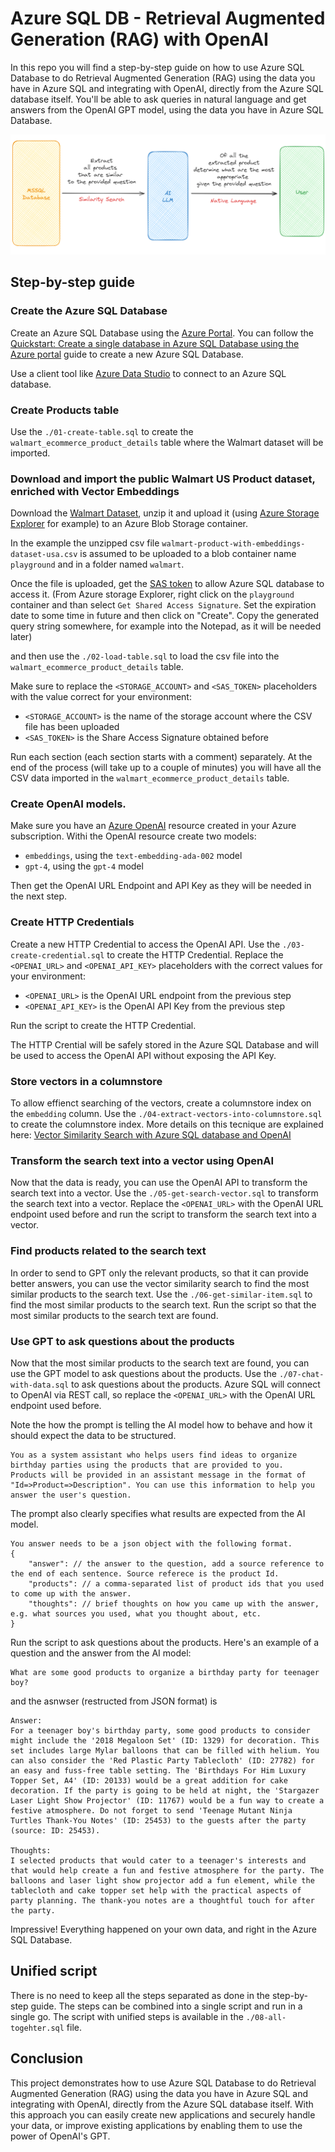 # Azure SQL DB - Retrieval Augmented Generation (RAG) with OpenAI

In this repo you will find a step-by-step guide on how to use Azure SQL Database to do Retrieval Augmented Generation (RAG) using the data you have in Azure SQL and integrating with OpenAI, directly from the Azure SQL database itself. You'll be able to ask queries in natural language and get answers from the OpenAI GPT model, using the data you have in Azure SQL Database.

![Azure SQL DB - Retrieval Augmented Generation (RAG) with OpenAI](./assets/azure-sql-rag.png)

## Step-by-step guide

### Create the Azure SQL Database

Create an Azure SQL Database using the [Azure Portal](https://portal.azure.com/). You can follow the [Quickstart: Create a single database in Azure SQL Database using the Azure portal](https://docs.microsoft.com/azure/azure-sql/database/single-database-create-quickstart?tabs=azure-portal) guide to create a new Azure SQL Database.

Use a client tool like [Azure Data Studio](https://azure.microsoft.com/products/data-studio/) to connect to an Azure SQL database.

### Create Products table

Use the `./01-create-table.sql` to create the `walmart_ecommerce_product_details` table where the Walmart dataset will be imported.

### Download and import the public Walmart US Product dataset, enriched with Vector Embeddings

Download the [Walmart Dataset](https://www.kaggle.com/datasets/mauridb/product-data-from-walmart-usa-with-embeddings), unzip it and upload it (using [Azure Storage Explorer](https://learn.microsoft.com/azure/vs-azure-tools-storage-manage-with-storage-explorer?tabs=windows) for example) to an Azure Blob Storage container.

In the example the unzipped csv file `walmart-product-with-embeddings-dataset-usa.csv` is assumed to be uploaded to a blob container name `playground` and in a folder named `walmart`.

Once the file is uploaded, get the [SAS token](https://learn.microsoft.com/azure/storage/common/storage-sas-overview) to allow Azure SQL database to access it. (From Azure storage Explorer, right click on the `playground` container and than select `Get Shared Access Signature`. Set the expiration date to some time in future and then click on "Create". Copy the generated query string somewhere, for example into the Notepad, as it will be needed later)

and then use the `./02-load-table.sql` to load the csv file into the `walmart_ecommerce_product_details` table.

Make sure to replace the `<STORAGE_ACCOUNT>` and `<SAS_TOKEN>` placeholders with the value correct for your environment:

- `<STORAGE_ACCOUNT>` is the name of the storage account where the CSV file has been uploaded
- `<SAS_TOKEN>` is the Share Access Signature obtained before

Run each section (each section starts with a comment) separately. At the end of the process (will take up to a couple of minutes) you will have all the CSV data imported in the `walmart_ecommerce_product_details` table.

### Create OpenAI models.

Make sure you have an [Azure OpenAI](https://learn.microsoft.com/en-us/azure/ai-services/openai/overview) resource created in your Azure subscription. Withi the OpenAI resource create two models:

- `embeddings`, using the `text-embedding-ada-002` model
- `gpt-4`, using the `gpt-4` model

Then get the OpenAI URL Endpoint and API Key as they will be needed in the next step.

### Create HTTP Credentials

Create a new HTTP Credential to access the OpenAI API. Use the `./03-create-credential.sql` to create the HTTP Credential. Replace the `<OPENAI_URL>` and `<OPENAI_API_KEY>` placeholders with the correct values for your environment:

- `<OPENAI_URL>` is the OpenAI URL endpoint from the previous step
- `<OPENAI_API_KEY>` is the OpenAI API Key from the previous step

Run the script to create the HTTP Credential.

The HTTP Crential will be safely stored in the Azure SQL Database and will be used to access the OpenAI API without exposing the API Key.

### Store vectors in a columnstore

To allow effienct searching of the vectors, create a columnstore index on the `embedding` column. Use the `./04-extract-vectors-into-columnstore.sql` to create the columnstore index. More details on this tecnique are explained here: [Vector Similarity Search with Azure SQL database and OpenAI](https://devblogs.microsoft.com/azure-sql/vector-similarity-search-with-azure-sql-database-and-openai/)

### Transform the search text into a vector using OpenAI

Now that the data is ready, you can use the OpenAI API to transform the search text into a vector. Use the `./05-get-search-vector.sql` to transform the search text into a vector. Replace the `<OPENAI_URL>` with the OpenAI URL endpoint used before and run the script to transform the search text into a vector.

### Find products related to the search text 

In order to send to GPT only the relevant products, so that it can provide better answers, you can use the vector similarity search to find the most similar products to the search text. Use the `./06-get-similar-item.sql` to find the most similar products to the search text. Run the script so that the most similar products to the search text are found.

### Use GPT to ask questions about the products

Now that the most similar products to the search text are found, you can use the GPT model to ask questions about the products. Use the `./07-chat-with-data.sql` to ask questions about the products. Azure SQL will connect to OpenAI via REST call, so replace the `<OPENAI_URL>` with the OpenAI URL endpoint used before. 

Note the how the prompt is telling the AI model how to behave and how it should expect the data to be structured. 

```
You as a system assistant who helps users find ideas to organize birthday parties using the products that are provided to you.
Products will be provided in an assistant message in the format of "Id=>Product=>Description". You can use this information to help you answer the user's question.
```

The prompt also clearly specifies what results are expected from the AI model. 

```
You answer needs to be a json object with the following format.
{
    "answer": // the answer to the question, add a source reference to the end of each sentence. Source referece is the product Id.
    "products": // a comma-separated list of product ids that you used to come up with the answer.
    "thoughts": // brief thoughts on how you came up with the answer, e.g. what sources you used, what you thought about, etc.
}
```

Run the script to ask questions about the products. Here's an example of a question and the answer from the AI model:

```
What are some good products to organize a birthday party for teenager boy?
```

and the asnwser (restructed from JSON format) is

```
Answer:
For a teenager boy's birthday party, some good products to consider might include the '2018 Megaloon Set' (ID: 1329) for decoration. This set includes large Mylar balloons that can be filled with helium. You can also consider the 'Red Plastic Party Tablecloth' (ID: 27782) for an easy and fuss-free table setting. The 'Birthdays For Him Luxury Topper Set, A4' (ID: 20133) would be a great addition for cake decoration. If the party is going to be held at night, the 'Stargazer Laser Light Show Projector' (ID: 11767) would be a fun way to create a festive atmosphere. Do not forget to send 'Teenage Mutant Ninja Turtles Thank-You Notes' (ID: 25453) to the guests after the party (source: ID: 25453).

Thoughts:
I selected products that would cater to a teenager's interests and that would help create a fun and festive atmosphere for the party. The balloons and laser light show projector add a fun element, while the tablecloth and cake topper set help with the practical aspects of party planning. The thank-you notes are a thoughtful touch for after the party.
```

Impressive! Everything happened on your own data, and right in the Azure SQL Database.

## Unified script

There is no need to keep all the steps separated as done in the step-by-step guide. The steps can be combined into a single script and run in a single go. The script with unified steps is available in the `./08-all-togehter.sql` file.

## Conclusion

This project demonstrates how to use Azure SQL Database to do Retrieval Augmented Generation (RAG) using the data you have in Azure SQL and integrating with OpenAI, directly from the Azure SQL database itself. With this approach you can easily create new applications and securely handle your data, or improve existing applications by enabling them to use the power of OpenAI's GPT.
